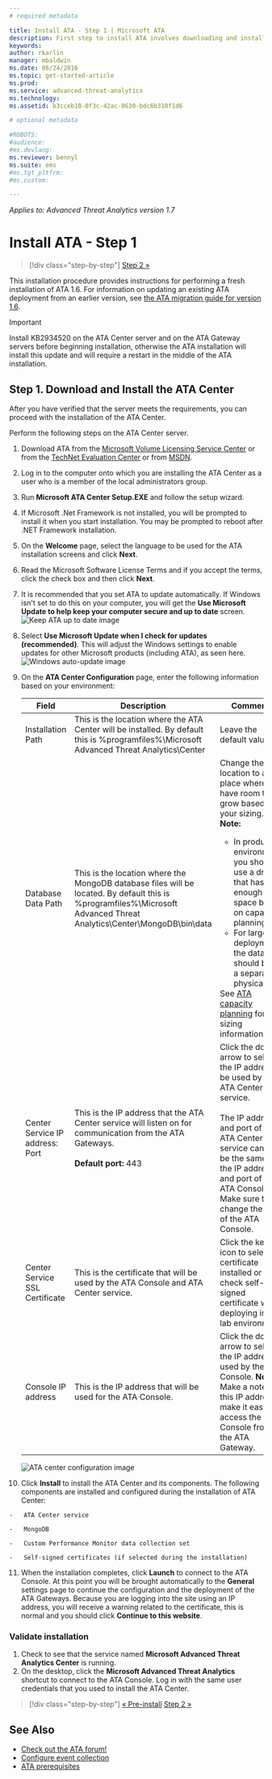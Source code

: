 ```yaml
---
# required metadata

title: Install ATA - Step 1 | Microsoft ATA
description: First step to install ATA involves downloading and installing the ATA Center onto your chosen server.
keywords:
author: rkarlin
manager: mbaldwin
ms.date: 08/24/2016
ms.topic: get-started-article
ms.prod:
ms.service: advanced-threat-analytics
ms.technology:
ms.assetid: b3cceb18-0f3c-42ac-8630-bdc6b310f1d6

# optional metadata

#ROBOTS:
#audience:
#ms.devlang:
ms.reviewer: bennyl
ms.suite: ems
#ms.tgt_pltfrm:
#ms.custom:

---
```


*Applies to: Advanced Threat Analytics version 1.7*



# Install ATA - Step 1

>[!div class="step-by-step"]
[Step 2 »](install-ata-step2.md)

This installation procedure provides instructions for performing a fresh installation of ATA 1.6. For information on updating an existing ATA deployment from an earlier version, see [the ATA migration guide for version 1.6](/advanced-threat-analytics/understand-explore/ata-update-1.6-migration-guide).

> [!IMPORTANT] 
> Install KB2934520 on the ATA Center server and on the ATA Gateway servers before beginning installation, otherwise the ATA installation will install this update and will require a restart in the middle of the ATA installation.

## Step 1. Download and Install the ATA Center
After you have verified that the server meets the requirements, you can proceed with the installation of the ATA Center.

Perform the following steps on the ATA Center server.

1.  Download ATA from the [Microsoft Volume Licensing Service Center](https://www.microsoft.com/Licensing/servicecenter/default.aspx) or from the [TechNet Evaluation Center](http://www.microsoft.com/evalcenter/) or from [MSDN](https://msdn.microsoft.com/subscriptions/downloads).

2.  Log in to the computer onto which you are installing the ATA Center as a user who is a member of the local administrators group.

3.  Run **Microsoft ATA Center Setup.EXE** and follow the setup wizard.

4.  If Microsoft .Net Framework is not installed, you will be prompted to install it when you start installation. You may be prompted to reboot after .NET Framework installation.
5.  On the **Welcome** page, select the language to be used for the ATA installation screens and click **Next**.

6.  Read the Microsoft Software License Terms and if you accept the terms, click the check box and then click **Next**.

7.  It is recommended that you set ATA to update automatically. If Windows isn't set to do this on your computer, you will get the **Use Microsoft Update to help keep your computer secure and up to date** screen. 
    ![Keep ATA up to date image](media/ata_ms_update.png)

8. Select **Use Microsoft Update when I check for updates (recommended)**. This will adjust the Windows settings to enable updates for other Microsoft products (including ATA), as seen here. 
    ![Windows auto-update image](media/ata_installupdatesautomatically.png)

8.  On the **ATA Center Configuration** page, enter the following information based on your environment:

    |Field|Description|Comments|
    |---------|---------------|------------|
    |Installation Path|This is the location where the ATA Center will be installed. By default this is  %programfiles%\Microsoft Advanced Threat Analytics\Center|Leave the default value|
    |Database Data Path|This is the location where the MongoDB database files will be located. By default this is %programfiles%\Microsoft Advanced Threat Analytics\Center\MongoDB\bin\data|Change the location to a place where you have room to grow based on your sizing. **Note:** <ul><li>In production environments you should use a drive that has enough space based on capacity planning.</li><li>For large deployments the database should be on a separate physical disk.</li></ul>See [ATA capacity planning](/advanced-threat-analytics/plan-design/ata-capacity-planning) for sizing information.|
    |Center Service IP address: Port|This is the IP address that the ATA Center service will listen on for communication from the ATA Gateways.<br /><br />**Default port:** 443|Click the down arrow to select the IP address to be used by the ATA Center service.<br /><br />The IP address and port of the ATA Center service cannot be the same as the IP address and port of the ATA Console. Make sure to change the port of the ATA Console.|
    |Center Service SSL Certificate|This is the certificate that will be used by the ATA Console and ATA Center service.|Click the key icon to select a certificate installed or check self-signed certificate when deploying in a lab environment.|
    |Console IP address|This is the IP address that will be used for the ATA Console.|Click the down arrow to select the IP address used by the ATA Console. **Note:** Make a note of this IP address to make it easier to access the ATA Console from the ATA Gateway.|
    
    ![ATA center configuration image](media/ATA-Center-Configuration.png)

10.  Click **Install** to install the ATA Center and its components.
    The following components are installed and configured during the installation of ATA Center:

    -   ATA Center service

    -   MongoDB

    -   Custom Performance Monitor data collection set

    -   Self-signed certificates (if selected during the installation)

11.  When the installation completes, click **Launch**  to connect to the ATA Console.
At this point you will be brought automatically to the **General** settings page to continue the configuration and the deployment of the ATA Gateways.
Because you are logging into the site using an IP address, you will receive a warning related to the certificate, this is normal and you should click **Continue to this website**.

### Validate installation

1.  Check to see that the service named **Microsoft Advanced Threat Analytics Center** is running.
2.  On the desktop, click the **Microsoft Advanced Threat Analytics** shortcut to connect to the ATA Console. Log in with the same user credentials that you used to install the ATA Center.



>[!div class="step-by-step"]
[« Pre-install](preinstall-ata.md)
[Step 2 »](install-ata-step2.md)

## See Also

- [Check out the ATA forum!](https://social.technet.microsoft.com/Forums/security/home?forum=mata)
- [Configure event collection](configure-event-collection.md)
- [ATA prerequisites](/advanced-threat-analytics/plan-design/ata-prerequisites)

